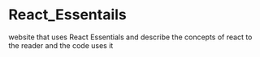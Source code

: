 # React_Essentails
website that uses React Essentials and describe the concepts of react to the reader and the code uses it
